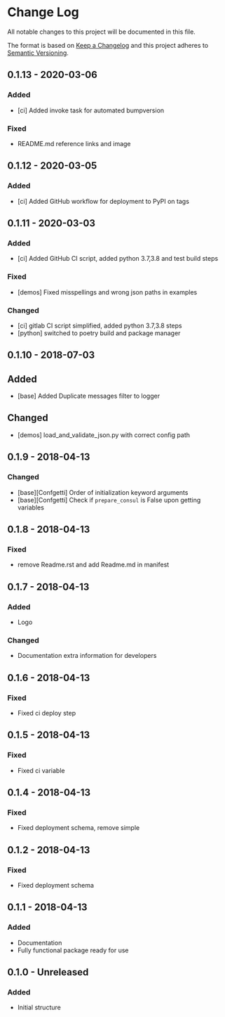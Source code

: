 # Change Log
All notable changes to this project will be documented in this file.

The format is based on [Keep a Changelog](http://keepachangelog.com/)
and this project adheres to [Semantic Versioning](http://semver.org/).

## 0.1.13 - 2020-03-06

### Added

- [ci] Added invoke task for automated bumpversion

### Fixed

- README.md reference links and image


## 0.1.12 - 2020-03-05

### Added

- [ci] Added GitHub workflow for deployment to PyPI on tags


## 0.1.11 - 2020-03-03

### Added

- [ci] Added GitHub CI script, added python 3.7,3.8 and test build steps

### Fixed

- [demos] Fixed misspellings and wrong json paths in examples

### Changed

- [ci] gitlab CI script simplified, added python 3.7,3.8 steps
- [python] switched to poetry build and package manager


## 0.1.10 - 2018-07-03

## Added

- [base] Added Duplicate messages filter to logger

## Changed

- [demos] load_and_validate_json.py with correct config path


## 0.1.9 - 2018-04-13

### Changed

- [base][Confgetti] Order of initialization keyword arguments
- [base][Confgetti] Check if `prepare_consul` is False upon getting variables


## 0.1.8 - 2018-04-13

### Fixed

- remove Readme.rst and add Readme.md in manifest


## 0.1.7 - 2018-04-13

### Added

- Logo

### Changed

- Documentation extra information for developers


## 0.1.6 - 2018-04-13

### Fixed

- Fixed ci deploy step


## 0.1.5 - 2018-04-13

### Fixed

- Fixed ci variable


## 0.1.4 - 2018-04-13

### Fixed

- Fixed deployment schema, remove simple


## 0.1.2 - 2018-04-13

### Fixed

- Fixed deployment schema


## 0.1.1 - 2018-04-13

### Added

- Documentation
- Fully functional package ready for use


## 0.1.0 - Unreleased

### Added

- Initial structure
